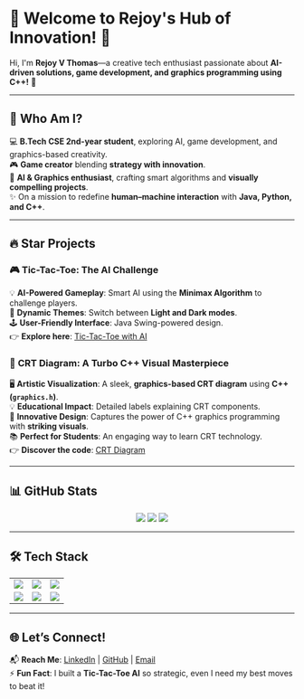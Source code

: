 # 🚀 Welcome to Rejoy's Hub of Innovation! 👾  


Hi, I'm **Rejoy V Thomas**—a creative tech enthusiast passionate about **AI-driven solutions, game development, and graphics programming using C++!** 🌟  

---

## 🌟 Who Am I?  
💻 **B.Tech CSE 2nd-year student**, exploring AI, game development, and graphics-based creativity.  
🎮 **Game creator** blending **strategy with innovation**.  
🧠 **AI & Graphics enthusiast**, crafting smart algorithms and **visually compelling projects**.  
✨ On a mission to redefine **human–machine interaction** with **Java, Python, and C++**.  

---

## 🔥 Star Projects  

### 🎮 **Tic-Tac-Toe: The AI Challenge**  
💡 **AI-Powered Gameplay**: Smart AI using the **Minimax Algorithm** to challenge players.  
🎨 **Dynamic Themes**: Switch between **Light and Dark modes**.  
🕹️ **User-Friendly Interface**: Java Swing-powered design.  
👉 **Explore here**: [Tic-Tac-Toe with AI](https://github.com/Rejoy12/TicTacToe-AI)  

### 📡 **CRT Diagram: A Turbo C++ Visual Masterpiece**  
🖥️ **Artistic Visualization**: A sleek, **graphics-based CRT diagram** using **C++ (`graphics.h`)**.  
💡 **Educational Impact**: Detailed labels explaining CRT components.  
🎨 **Innovative Design**: Captures the power of C++ graphics programming with **striking visuals**.  
📚 **Perfect for Students**: An engaging way to learn CRT technology.  
👉 **Discover the code**: [CRT Diagram](https://github.com/Rejoy12/CRT)  

---

## 📊 GitHub Stats  
<div align="center">
  <img src="https://github-readme-stats.vercel.app/api?username=Rejoy12&show_icons=true&theme=radical" />
  <img src="https://github-readme-stats.vercel.app/api/top-langs/?username=Rejoy12&layout=compact&theme=radical" />
  <img src="https://streak-stats.demolab.com/?user=Rejoy12&theme=radical" />
</div>

---

## 🛠️ Tech Stack  

<table align="center">
  <tr>
    <td><img src="https://img.shields.io/badge/Java-%23ED8B00.svg?style=for-the-badge&logo=java&logoColor=white"></td>
    <td><img src="https://img.shields.io/badge/Python-%2314354C.svg?style=for-the-badge&logo=python&logoColor=white"></td>
    <td><img src="https://img.shields.io/badge/C++-%2300599C.svg?style=for-the-badge&logo=c%2b%2b&logoColor=white"></td>
  </tr>
  <tr>
    <td><img src="https://img.shields.io/badge/HTML-%23E34F26.svg?style=for-the-badge&logo=html5&logoColor=white"></td>
    <td><img src="https://img.shields.io/badge/CSS-%231572B6.svg?style=for-the-badge&logo=css3&logoColor=white"></td>
    <td><img src="https://img.shields.io/badge/JavaScript-%23F7DF1E.svg?style=for-the-badge&logo=javascript&logoColor=black"></td>
  </tr>
</table>

---

## 🌐 Let’s Connect!  
📬 **Reach Me**: [LinkedIn](https://www.linkedin.com/in/rejoythomas) | [GitHub](https://github.com/Rejoy12) | [Email](mailto:rejoyvthomas@example.com)  
⚡ **Fun Fact**: I built a **Tic-Tac-Toe AI** so strategic, even I need my best moves to beat it!  

